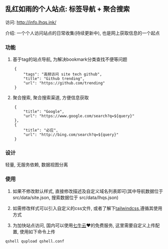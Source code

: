 ## 乱红如雨的个人站点: 标签导航 + 聚合搜索

访问: http://info.lhqs.ink/

介绍: 一个个人访问站点的日常收集(持续更新中), 也是网上获取信息的一个起点

### 功能

1. 基于tag的站点导航, 为解决bookmark分类查找不便等问题
```
    {
        "tags": "高频访问 site tech github",
        "title": "Github trending",
        "url": "https://github.com/trending"
    }
```

2. 聚合搜索, 聚合搜索渠道, 方便信息获取
```
    {
        "title": "Google",
        "url": "https://www.google.com/search?q=${query}"
    },
    {
        "title": "必应",
        "url": "http://bing.com/search?q=${query}"
    }
```
### 设计
轻量, 无服务依赖, 数据视图分离

### 使用

1. 如果不修改默认样式, 直接修改描述及自定义域名列表即可(其中导航数据位于 src/data/site.json, 搜索数据位于 src/data/lhqs.json)

2. 如需修改样式可以引入自定义的css文件, 或者了解下[tailwindcss](https://tailwindcss.com),遵循其使用方式

3. 为加快站点访问, 国内可以使用[七牛云](https://www.qiniu.com)❤️的免费服务, 这里需要自定义上传配置, 使用如下命令上传
```
qshell qupload qshell.conf
```







